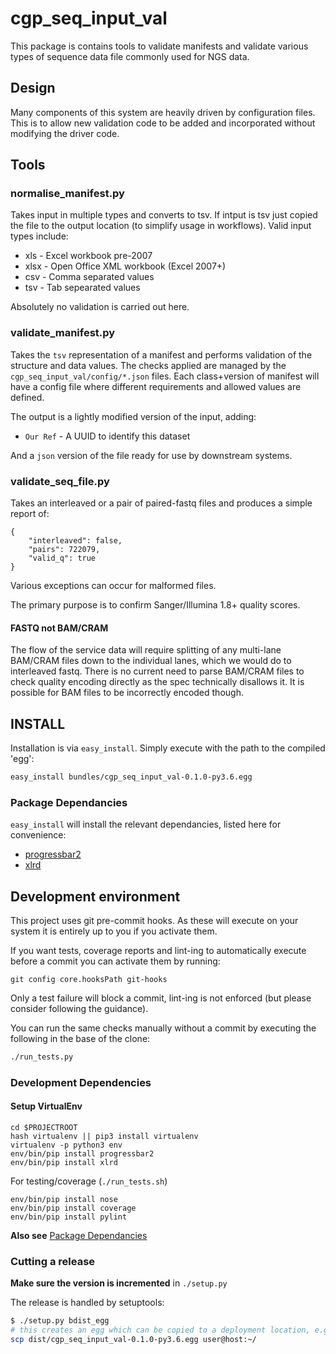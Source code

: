 # cgp_seq_input_val

This package is contains tools to validate manifests and validate various types
of sequence data file commonly used for NGS data.

## Design

Many components of this system are heavily driven by configuration files.  This
is to allow new validation code to be added and incorporated without modifying
the driver code.

## Tools

### normalise_manifest.py

Takes input in multiple types and converts to tsv.  If intput is tsv just copied
the file to the output location (to simplify usage in workflows).  Valid input types
include:

* xls - Excel workbook pre-2007
* xlsx - Open Office XML workbook (Excel 2007+)
* csv - Comma separated values
* tsv - Tab sepearated values

Absolutely no validation is carried out here.

### validate_manifest.py

Takes the `tsv` representation of a manifest and performs validation of the structure
and data values.  The checks applied are managed by the `cgp_seq_input_val/config/*.json`
files.  Each class+version of manifest will have a config file where different requirements
and allowed values are defined.

The output is a lightly modified version of the input, adding:

* `Our Ref` - A UUID to identify this dataset

And a `json` version of the file ready for use by downstream systems.

### validate_seq_file.py

Takes an interleaved or a pair of paired-fastq files and produces a simple report
of:

```
{
    "interleaved": false,
    "pairs": 722079,
    "valid_q": true
}
```

Various exceptions can occur for malformed files.

The primary purpose is to confirm Sanger/Illumina 1.8+ quality scores.

#### FASTQ not BAM/CRAM

The flow of the service data will require splitting of any multi-lane BAM/CRAM files
down to the individual lanes, which we would do to interleaved fastq.  There is no
current need to parse BAM/CRAM files to check quality encoding directly as the spec
technically disallows it.  It is possible for BAM files to be incorrectly encoded
though.

## INSTALL

Installation is via `easy_install`.  Simply execute with the path to the compiled
'egg':

```bash
easy_install bundles/cgp_seq_input_val-0.1.0-py3.6.egg
```

### Package Dependancies

`easy_install` will install the relevant dependancies, listed here for convenience:

* [progressbar2](http://progressbar-2.readthedocs.io/en/latest/)
* [xlrd](https://github.com/python-excel/xlrd)

## Development environment

This project uses git pre-commit hooks.  As these will execute on your system it
is entirely up to you if you activate them.

If you want tests, coverage reports and lint-ing to automatically execute before
a commit you can activate them by running:

```
git config core.hooksPath git-hooks
```

Only a test failure will block a commit, lint-ing is not enforced (but please consider
following the guidance).

You can run the same checks manually without a commit by executing the following
in the base of the clone:

```bash
./run_tests.py
```

### Development Dependencies

#### Setup VirtualEnv

```
cd $PROJECTROOT
hash virtualenv || pip3 install virtualenv
virtualenv -p python3 env
env/bin/pip install progressbar2
env/bin/pip install xlrd
```

For testing/coverage (`./run_tests.sh`)

```
env/bin/pip install nose
env/bin/pip install coverage
env/bin/pip install pylint
```

__Also see__ [Package Dependancies](#package-dependancies)

### Cutting a release

__Make sure the version is incremented__ in `./setup.py`

The release is handled by setuptools:

```bash
$ ./setup.py bdist_egg
# this creates an egg which can be copied to a deployment location, e.g.
scp dist/cgp_seq_input_val-0.1.0-py3.6.egg user@host:~/
```
